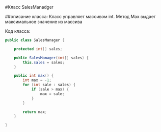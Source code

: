 #Класс SalesManadger

##описание класса:
Класс управляет массивом int.
Метод Max выдает максимальное значение из массива


Код класса:
```java
public class SalesManager {

    protected int[] sales;

    public SalesManager(int[] sales) {
        this.sales = sales;
    }

    public int max() {
        int max = -1;
        for (int sale : sales) {
            if (sale > max) {
                max = sale;
            }
        }

        return max;
    }

}
```